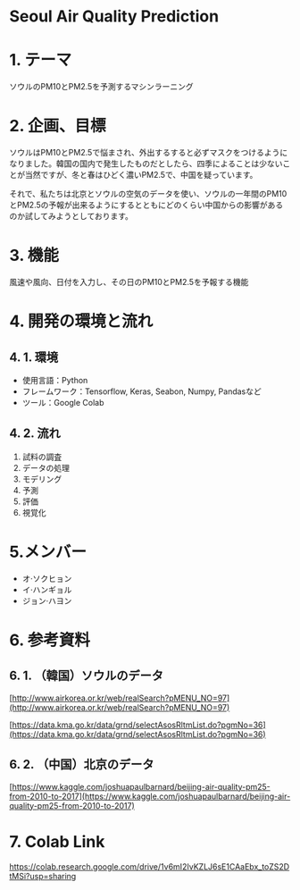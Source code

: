 # Seoul Air Quality Prediction

# 1. テーマ

ソウルのPM10とPM2.5を予測するマシンラーニング

# 2. 企画、目標

ソウルはPM10とPM2.5で悩まされ、外出するすると必ずマスクをつけるようになりました。韓国の国内で発生したものだとしたら、四季によることは少ないことが当然ですが、冬と春はひどく濃いPM2.5で、中国を疑っています。

それで、私たちは北京とソウルの空気のデータを使い、ソウルの一年間のPM10とPM2.5の予報が出来るようにするとともにどのくらい中国からの影響があるのか試してみようとしております。

# 3. 機能

風速や風向、日付を入力し、その日のPM10とPM2.5を予報する機能

# 4. 開発の環境と流れ

## 4. 1. 環境

- 使用言語：Python
- フレームワーク：Tensorflow, Keras, Seabon, Numpy, Pandasなど
- ツール：Google Colab

## 4. 2. 流れ

1. 試料の調査
2. データの処理
3. モデリング
4. 予測
5. 評価
6. 視覚化

# 5.メンバー

- オ·ソクヒョン
- イ·ハンギョル
- ジョン·ハヨン

# 6. 参考資料

## 6. 1. （韓国）ソウルのデータ

[http://www.airkorea.or.kr/web/realSearch?pMENU_NO=97](http://www.airkorea.or.kr/web/realSearch?pMENU_NO=97)

[https://data.kma.go.kr/data/grnd/selectAsosRltmList.do?pgmNo=36](https://data.kma.go.kr/data/grnd/selectAsosRltmList.do?pgmNo=36)

## 6. 2. （中国）北京のデータ

[https://www.kaggle.com/joshuapaulbarnard/beijing-air-quality-pm25-from-2010-to-2017](https://www.kaggle.com/joshuapaulbarnard/beijing-air-quality-pm25-from-2010-to-2017)

# 7. Colab Link

https://colab.research.google.com/drive/1v6mI2IvKZLJ6sE1CAaEbx_toZS2DtMSi?usp=sharing

